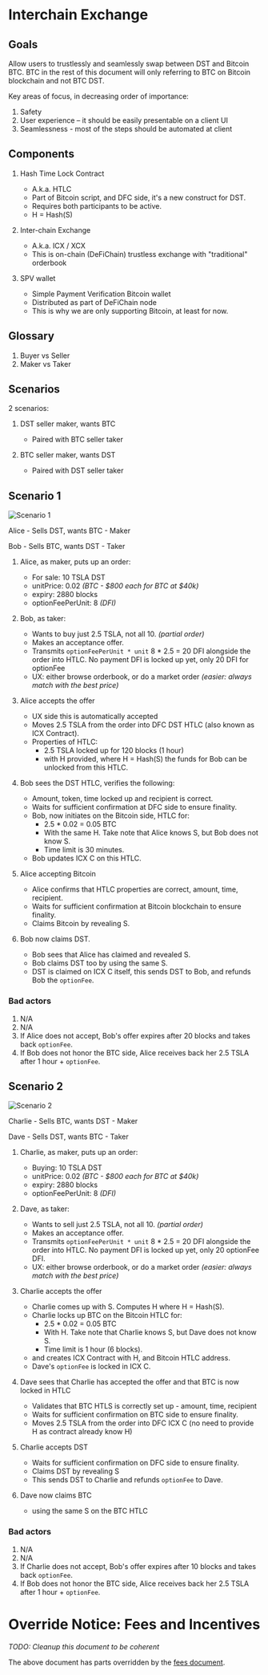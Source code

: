 # Interchain Exchange

## Goals

Allow users to trustlessly and seamlessly swap between DST and Bitcoin BTC. BTC in the rest of this document will only referring to BTC on Bitcoin blockchain and not BTC DST.

Key areas of focus, in decreasing order of importance:

1. Safety
2. User experience – it should be easily presentable on a client UI
3. Seamlessness - most of the steps should be automated at client

## Components

1. Hash Time Lock Contract
    - A.k.a. HTLC
    - Part of Bitcoin script, and DFC side, it's a new construct for DST.
    - Requires both participants to be active.
    - H = Hash(S)

2. Inter-chain Exchange
    - A.k.a. ICX / XCX
    - This is on-chain (DeFiChain) trustless exchange with "traditional" orderbook

3. SPV wallet
    - Simple Payment Verification Bitcoin wallet
    - Distributed as part of DeFiChain node
    - This is why we are only supporting Bitcoin, at least for now.

## Glossary

1. Buyer vs Seller
1. Maker vs Taker

## Scenarios

2 scenarios:

1. DST seller maker, wants BTC
    - Paired with BTC seller taker

1. BTC seller maker, wants DST
    - Paired with DST seller taker

## Scenario 1

![Scenario 1](img/xcx-scenario1.png)

Alice
    - Sells DST, wants BTC
    - Maker

Bob
    - Sells BTC, wants DST
    - Taker

1. Alice, as maker, puts up an order:
    - For sale: 10 TSLA DST
    - unitPrice: 0.02 _(BTC - $800 each for BTC at $40k)_
    - expiry: 2880 blocks
    - optionFeePerUnit: 8 _(DFI)_

2. Bob, as taker:
    - Wants to buy just 2.5 TSLA, not all 10. _(partial order)_
    - Makes an acceptance offer.
    - Transmits `optionFeePerUnit * unit` 8 * 2.5 = 20 DFI alongside the order into HTLC. No payment DFI is locked up yet, only 20 DFI for optionFee
    - UX: either browse orderbook, or do a market order _(easier: always match with the best price)_

3. Alice accepts the offer
    - UX side this is automatically accepted
    - Moves 2.5 TSLA from the order into DFC DST HTLC (also known as ICX Contract).
    - Properties of HTLC:
        - 2.5 TSLA locked up for 120 blocks (1 hour)
        - with H provided, where H = Hash(S) the funds for Bob can be unlocked from this HTLC.

4. Bob sees the DST HTLC, verifies the following:
    - Amount, token, time locked up and recipient is correct.
    - Waits for sufficient confirmation at DFC side to ensure finality.
    - Bob, now initiates on the Bitcoin side, HTLC for:
        - 2.5 * 0.02 = 0.05 BTC
        - With the same H. Take note that Alice knows S, but Bob does not know S.
        - Time limit is 30 minutes.
    - Bob updates ICX C on this HTLC.

5. Alice accepting Bitcoin
    - Alice confirms that HTLC properties are correct, amount, time, recipient.
    - Waits for sufficient confirmation at Bitcoin blockchain to ensure finality.
    - Claims Bitcoin by revealing S.

6. Bob now claims DST.
    - Bob sees that Alice has claimed and revealed S.
    - Bob claims DST too by using the same S.
    - DST is claimed on ICX C itself, this sends DST to Bob, and refunds Bob the `optionFee`.


### Bad actors

1. N/A
2. N/A
3. If Alice does not accept, Bob's offer expires after 20 blocks and takes back `optionFee`.
4. If Bob does not honor the BTC side, Alice receives back her 2.5 TSLA after 1 hour + `optionFee`.


## Scenario 2

![Scenario 2](img/xcx-scenario2.png)

Charlie
    - Sells BTC, wants DST
    - Maker

Dave
    - Sells DST, wants BTC
    - Taker

1. Charlie, as maker, puts up an order:
    - Buying: 10 TSLA DST
    - unitPrice: 0.02 _(BTC - $800 each for BTC at $40k)_
    - expiry: 2880 blocks
    - optionFeePerUnit: 8 _(DFI)_

2. Dave, as taker:
    - Wants to sell just 2.5 TSLA, not all 10. _(partial order)_
    - Makes an acceptance offer.
    - Transmits `optionFeePerUnit * unit` 8 * 2.5 = 20 DFI alongside the order into HTLC. No payment DFI is locked up yet, only 20 optionFee DFI.
    - UX: either browse orderbook, or do a market order _(easier: always match with the best price)_

3. Charlie accepts the offer
    - Charlie comes up with S. Computes H where H = Hash(S).
    - Charlie locks up BTC on the Bitcoin HTLC for:
        - 2.5 * 0.02 = 0.05 BTC
        - With H. Take note that Charlie knows S, but Dave does not know S.
        - Time limit is 1 hour (6 blocks).
    - and creates ICX Contract with H, and Bitcoin HTLC address.
    - Dave's `optionFee` is locked in ICX C.

4. Dave sees that Charlie has accepted the offer and that BTC is now locked in HTLC
    - Validates that BTC HTLS is correctly set up - amount, time, recipient
    - Waits for sufficient confirmation on BTC side to ensure finality.
    - Moves 2.5 TSLA from the order into DFC ICX C (no need to provide H as contract already know H)

5. Charlie accepts DST
    - Waits for sufficient confirmation on DFC side to ensure finality.
    - Claims DST by revealing S
    - This sends DST to Charlie and refunds `optionFee` to Dave.

6. Dave now claims BTC
    - using the same S on the BTC HTLC


### Bad actors

1. N/A
2. N/A
3. If Charlie does not accept, Bob's offer expires after 10 blocks and takes back `optionFee`.
4. If Bob does not honor the BTC side, Alice receives back her 2.5 TSLA after 1 hour + `optionFee`.


# Override Notice: Fees and Incentives

_TODO: Cleanup this document to be coherent_

The above document has parts overridden by the [fees document](fees.md).
